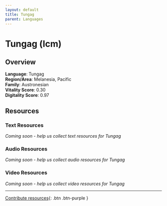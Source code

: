 ```yaml
---
layout: default
title: Tungag
parent: Languages
---
```


# Tungag (lcm)

## Overview

**Language**: Tungag  
**Region/Area**: Melanesia, Pacific  
**Family**: Austronesian  
**Vitality Score**: 0.30  
**Digitality Score**: 0.97  

## Resources

### Text Resources
*Coming soon - help us collect text resources for Tungag*

### Audio Resources
*Coming soon - help us collect audio resources for Tungag*

### Video Resources
*Coming soon - help us collect video resources for Tungag*

---

[Contribute resources](https://fairtrain.github.io/){: .btn .btn-purple }
